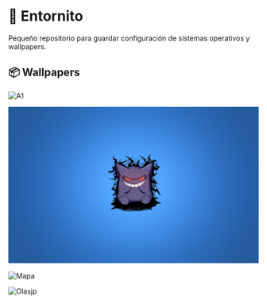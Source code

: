 # 🚀 Entornito

Pequeño repositorio para guardar configuración de sistemas operativos y wallpapers.


## 📦 Wallpapers

![A1](Wallpapers/A1.jpeg)

![Gengar](Wallpapers/Gengar.jpg)

![Mapa](Wallpapers/MapaMundo.png)

![Olasjp](Wallpapers/Olas.png)


